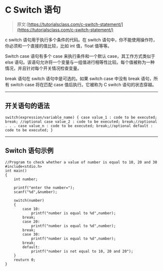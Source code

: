# C Switch 语句

> 原文:[https://tutorialsclass.com/c-switch-statement/](https://tutorialsclass.com/c-switch-statement/)

c switch 语句用于执行多个条件的代码。在 switch 语句中，你不能使用操作符，你必须和一个直接的值比较，比如 int 值，float 值等等。

Switch case 语句有多个 case 来执行条件和一个默认 case，其工作方式类似于 else 语句。该语句允许将一个变量与一组值进行相等性比较。每个值被称为一种情况，并且针对每个开关情况检查变量。

break 语句在 switch 语句中是可选的。如果 switch case 中没有 break 语句，所有 switch case 将在匹配 case 值后执行。它被称为 C switch 语句的状态穿越。

* * *

## 开关语句的语法

`switch(expression/variable_name)
{
case value_1 :
code to be executed;
break; //optional
case value_2 :
code to be executed;
break;//optional
.
.
.
case value_n :
code to be executed;
break;//optional
default :
code to be executed;
}`

* * *

## Switch 语句示例

```
//Program to check whether a value of number is equal to 10, 20 and 30
#include<stdio.h>
int main()
{
	int number;

	printf("enter the number=");
	scanf("%d",&number);

	switch(number)
	{
		case 10:
			printf("number is equal to %d",number);
		break;
		case 20:
			printf("number is equal to %d",number);
		break;
		case 30:
			printf("number is equal to %d",number);
		break;
		default:
			printf("number is not equal to 10, 20 and 20");
	}
	reuturn 0;
}
```